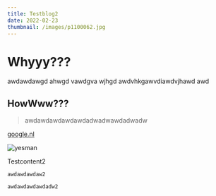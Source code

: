 ```yaml
---
title: Testblog2
date: 2022-02-23
thumbnail: /images/p1100062.jpg
---
```

# Whyyy???

awdawdawgd ahwgd vawdgva wjhgd awdvhkgawvdiawdvjhawd awd

## HowWww???



> awdawdawdawdawdadwadwawdadwadw

[google.nl](google.nl)

![yesman](/images/p1100057.jpg "Nice image")

Testcontent2

`awdawdawdaw2`

`awdawdawdawdadw2`